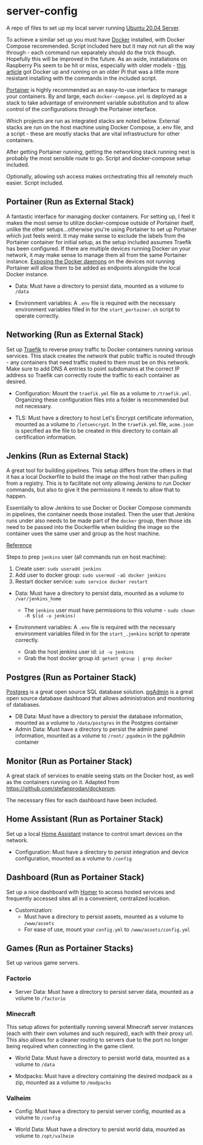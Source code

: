 # server-config

A repo of files to set up my local server running [Ubuntu 20.04 Server](https://ubuntu.com/server/docs/installation).

To achieve a similar set up you must have [Docker](https://docs.docker.com/get-docker/) installed, with Docker Compose recommended. Script included here but it may not run all the way through - each command run separately should do the trick though. Hopefully this will be improved in the future. As an aside, installations on Raspberry Pis seem to be hit or miss, especially with older models - [this article](https://withblue.ink/2019/07/13/yes-you-can-run-docker-on-raspbian.html#:~:text=Turns%20out%20there's%20plenty%20of,can%20also%20install%20Docker%20Compose.) got Docker up and running on an older Pi that was a little more resistant installing with the commands in the included script.

[Portainer](https://www.portainer.io/) is highly recommended as an easy-to-use interface to manage your containers. By and large, each `docker-compose.yml` is deployed as a stack to take advantage of environment variable substitution and to allow control of the configurations through the Portainer interface. 

Which projects are run as integrated stacks are noted below. External stacks are run on the host machine using Docker Compose, a .env file, and a script - these are mostly stacks that are vital infrastructure for other containers.

After getting Portainer running, getting the networking stack running next is probably the most sensible route to go. Script and docker-compose setup included.

Optionally, allowing ssh access makes orchestrating this all remotely much easier. Script included.

## Portainer (Run as External Stack)

A fantastic interface for managing docker containers. For setting up, I feel it makes the most sense to utilize docker-compose outside of Portainer itself, unlike the other setups...otherwise you're using Portainer to set up Portainer which just feels weird. It may make sense to exclude the labels from the Portainer container for initial setup, as the setup included assumes Traefik has been configured. If there are multiple devices running Docker on your network, it may make sense to manage them all from the same Portainer instance. [Exposing the Docker daemons](https://stackoverflow.com/questions/40591356/enable-docker-remote-api-raspberry-pi-raspbian/40609248#40609248) on the devices not running Portainer will allow them to be added as endpoints alongside the local Docker instance.

* Data: Must have a directory to persist data, mounted as a volume to `/data`

* Environment variables: A `.env` file is required with the necessary environment variables filled in for the `start_portainer.sh` script to operate correctly.

## Networking (Run as External Stack)

Set up [Traefik](https://doc.traefik.io/traefik/) to reverse proxy traffic to Docker containers running various services. This stack creates the network that public traffic is routed through - any containers that need traffic routed to them must be on this network. Make sure to add DNS A entries to point subdomains at the correct IP address so Traefik can correctly route the traffic to each container as desired.

* Configuration: Mount the `traefik.yml` file as a volume to `/traefik.yml`. Organizing these configuration files into a folder is recommended but not necessary.

* TLS: Must have a directory to host Let's Encrypt certificate information, mounted as a volume to `/letsencrypt`. In the `traefik.yml` file, `acme.json` is specified as the file to be created in this directory to contain all certification information.

## Jenkins (Run as External Stack)

A great tool for building pipelines. This setup differs from the others in that it has a local Dockerfile to build the image on the host rather than pulling from a registry. This is to facilitate not only allowing Jenkins to run Docker commands, but also to give it the permissions it needs to allow that to happen. 

Essentially to allow Jenkins to use Docker or Docker Compose commands in pipelines, the container needs those installed. Then the user that Jenkins runs under also needs to be made part of the `docker` group, then those ids need to be passed into the Dockerfile when building the image so the container uses the same user and group as the host machine.

[Reference](https://itnext.io/docker-inside-docker-for-jenkins-d906b7b5f527)

Steps to prep `jenkins` user (all commands run on host machine):

1. Create user: `sudo useradd jenkins`
2. Add user to docker group: `sudo usermod -aG docker jenkins`
3. Restart docker service: `sudo service docker restart`

* Data: Must have a directory to persist data, mounted as a volume to `/var/jenkins_home`
  * The `jenkins` user must have permissions to this volume - `sudo chown -R $(id -u jenkins)`

* Environment variables: A `.env` file is required with the necessary environment variables filled in for the `start_.jenkins` script to operate correctly.
  * Grab the host jenkins user id: `id -u jenkins`
  * Grab the host docker group id: `getent group | grep docker`

## Postgres (Run as Portainer Stack)

[Postgres](https://www.postgresql.org/docs/13/index.html) is a great open source SQL database solution. [pgAdmin](https://www.pgadmin.org/) is a great open source database dashboard that allows administration and monitoring of databases.

* DB Data: Must have a directory to persist the database information, mounted as a volume to `/data/postgres` in the Postgres container
* Admin Data: Must have a directory to persist the admin panel information, mounted as a volume to `/root/.pgadmin` in the pgAdmin container

## Monitor (Run as Portainer Stack)

A great stack of services to enable seeing stats on the Docker host, as well as the containers running on it. Adapted from https://github.com/stefanprodan/dockprom.

The necessary files for each dashboard have been included.

## Home Assistant (Run as Portainer Stack)

Set up a local [Home Assistant](https://www.home-assistant.io/) instance to control smart devices on the network.

* Configuration: Must have a directory to persist integration and device configuration, mounted as a volume to `/config`

## Dashboard (Run as Portainer Stack)

Set up a nice dashboard with [Homer](https://github.com/bastienwirtz/homer) to access hosted services and frequently accessed sites all in a convenient, centralized location.

* Customization:
  * Must have a directory to persist assets, mounted as a volume to `/www/assets`
  * For ease of use, mount your `config.yml` to `/www/assets/config.yml`

## Games (Run as Portainer Stacks)

Set up various game servers.

### Factorio

* Server Data: Must have a directory to persist server data, mounted as a volume to `/factorio`

### Minecraft

This setup allows for potentially running several Minecraft server instances (each with their own volumes and such required), each with their proxy url. This also allows for a cleaner routing to servers due to the port no longer being required when connecting in the game client.

* World Data: Must have a directory to persist world data, mounted as a volume to `/data`

* Modpacks: Must have a directory containing the desired modpack as a zip, mounted as a volume to `/modpacks`

### Valheim

* Config: Must have a directory to persist server config, mounted as a volume to `/config`

* World Data: Must have a directory to persist world data, mounted as volume to `/opt/valheim`
